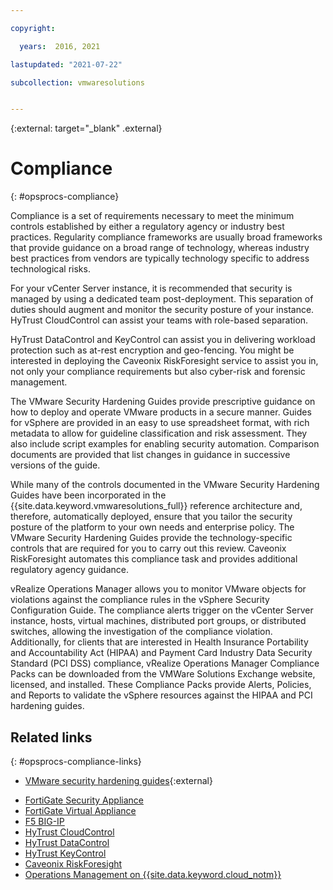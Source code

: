 ```yaml
---

copyright:

  years:  2016, 2021

lastupdated: "2021-07-22"

subcollection: vmwaresolutions


---
```


{:external: target="_blank" .external}

# Compliance
{: #opsprocs-compliance}

Compliance is a set of requirements necessary to meet the minimum controls established by either a regulatory agency or industry best practices. Regularity compliance frameworks are usually broad frameworks that provide guidance on a broad range of technology, whereas industry best practices from vendors are typically technology specific to address technological risks.

For your vCenter Server instance, it is recommended that security is managed by using a dedicated team post-deployment. This separation of duties should augment and monitor the security posture of your instance. HyTrust CloudControl can assist your teams with role-based separation.

HyTrust DataControl and KeyControl can assist you in delivering workload protection such as at-rest encryption and geo-fencing. You might be interested in deploying the Caveonix RiskForesight service to assist you in, not only your compliance requirements but also cyber-risk and forensic management.

The VMware Security Hardening Guides provide prescriptive guidance on how to deploy and operate VMware products in a secure manner. Guides for vSphere are provided in an easy to use spreadsheet format, with rich metadata to allow for guideline classification and risk assessment. They also include script examples for enabling security automation. Comparison documents are provided that list changes in guidance in successive versions of the guide.

While many of the controls documented in the VMware Security Hardening Guides have been incorporated in the {{site.data.keyword.vmwaresolutions_full}} reference architecture and, therefore, automatically deployed, ensure that you tailor the security posture of the platform to your own needs and enterprise policy. The VMware Security Hardening Guides provide the technology-specific controls that are required for you to carry out this review. Caveonix RiskForesight automates this compliance task and provides additional regulatory agency guidance.

vRealize Operations Manager allows you to monitor VMware objects for violations against the compliance rules in the vSphere Security Configuration Guide. The compliance alerts trigger on the vCenter Server instance, hosts, virtual machines, distributed port groups, or distributed switches, allowing the investigation of the compliance violation. Additionally, for clients that are interested in Health Insurance Portability and Accountability Act (HIPAA) and Payment Card Industry Data Security Standard (PCI DSS) compliance, vRealize Operations Manager Compliance Packs can be downloaded from the VMWare Solutions Exchange website, licensed, and installed. These Compliance Packs provide Alerts, Policies, and Reports to validate the vSphere resources against the HIPAA and PCI hardening guides.

## Related links
{: #opsprocs-compliance-links}

* [VMware security hardening guides](https://www.vmware.com/security/hardening-guides.html){:external}
<!-- * [vSphere security](https://docs.vmware.com/en/VMware-vSphere/6.7/vsphere-esxi-vcenter-server-67-security-guide.pdf){:external} -->
* [FortiGate Security Appliance](/docs/vmwaresolutions?topic=vmwaresolutions-fsa_considerations)
* [FortiGate Virtual Appliance](/docs/vmwaresolutions?topic=vmwaresolutions-fortinetvm_considerations)
* [F5 BIG-IP](/docs/vmwaresolutions?topic=vmwaresolutions-f5_considerations)
* [HyTrust CloudControl](/docs/vmwaresolutions?topic=vmwaresolutions-htcc_considerations)
* [HyTrust DataControl](/docs/vmwaresolutions?topic=vmwaresolutions-htdc_considerations)
* [HyTrust KeyControl](/docs/vmwaresolutions?topic=vmwaresolutions-htkc_considerations)
* [Caveonix RiskForesight](/docs/vmwaresolutions?topic=vmwaresolutions-caveonix_considerations)
* [Operations Management on {{site.data.keyword.cloud_notm}}](/docs/vmwaresolutions?topic=vmwaresolutions-opsmgmt-intro)
